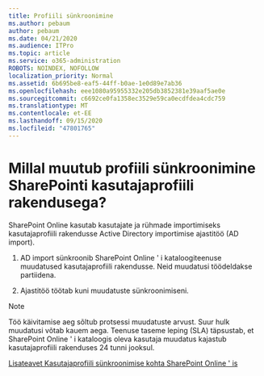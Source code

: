 ```yaml
---
title: Profiili sünkroonimine
ms.author: pebaum
author: pebaum
ms.date: 04/21/2020
ms.audience: ITPro
ms.topic: article
ms.service: o365-administration
ROBOTS: NOINDEX, NOFOLLOW
localization_priority: Normal
ms.assetid: 6b695be8-eaf5-44ff-b0ae-1e0d89e7ab36
ms.openlocfilehash: eee1080a95955332e205db3852381e39aaf5ae0e
ms.sourcegitcommit: c6692ce0fa1358ec3529e59ca0ecdfdea4cdc759
ms.translationtype: MT
ms.contentlocale: et-EE
ms.lasthandoff: 09/15/2020
ms.locfileid: "47801765"
---
```

# <a name="when-do-my-profile-changes-sync-to-the-sharepoint-user-profile-application"></a>Millal muutub profiili sünkroonimine SharePointi kasutajaprofiili rakendusega?

SharePoint Online kasutab kasutajate ja rühmade importimiseks kasutajaprofiili rakendusse Active Directory importimise ajastitöö (AD import). 
  
1. AD import sünkroonib SharePoint Online ' i kataloogiteenuse muudatused kasutajaprofiili rakendusse. Neid muudatusi töödeldakse partiidena.
    
2. Ajastitöö töötab kuni muudatuste sünkroonimiseni.
    
> [!NOTE]
> Töö käivitamise aeg sõltub protsessi muudatuste arvust. Suur hulk muudatusi võtab kauem aega. Teenuse taseme leping (SLA) täpsustab, et SharePoint Online ' i kataloogis oleva kasutaja muudatus kajastub kasutajaprofiili rakenduses 24 tunni jooksul. 
  
[Lisateavet Kasutajaprofiili sünkroonimise kohta SharePoint Online ' is](https://go.microsoft.com/fwlink/?linkid=875671)
  

